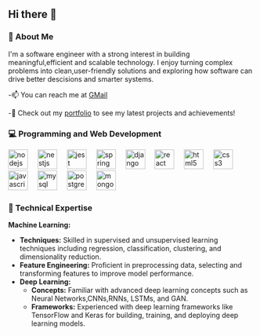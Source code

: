 ## Hi there 👋

### 🚀 About Me
I'm a software engineer with a strong interest in building meaningful,efficient and scalable technology. I enjoy turning complex problems into clean,user-friendly solutions and exploring how software can drive better descisions and smarter systems.

-📫 You can reach me at <a href="mailto:2100031890cseh@gmail.com">GMail</a>

-📢 Check out my [portfolio](https://revanthc.netlify.app) to see my latest projects and achievements!

 

### 💻 Programming and Web Development
<div align="left">
  <img src="https://cdn.jsdelivr.net/gh/devicons/devicon/icons/c/c-original.svg" height="40" alt="nodejs logo"  />
  <img width="12" />
  <img src="https://cdn.jsdelivr.net/gh/devicons/devicon/icons/java/java-original.svg" height="40" alt="nestjs logo"  />
  <img width="12" />
  <img src="https://cdn.jsdelivr.net/gh/devicons/devicon/icons/python/python-original.svg" height="40" alt="jest logo"  />
  <img width="12" />
  <img src="https://cdn.jsdelivr.net/gh/devicons/devicon/icons/spring/spring-original.svg" height="40" alt="spring logo"  />
  <img width="12" />
  <img src="https://cdn.jsdelivr.net/gh/devicons/devicon/icons/django/django-plain.svg" height="40" alt="django logo"  />
  <img width="12" />
  <img src="https://cdn.jsdelivr.net/gh/devicons/devicon/icons/react/react-original.svg" height="40" alt="react logo"  />
  <img width="12" />
  <img src="https://cdn.jsdelivr.net/gh/devicons/devicon/icons/html5/html5-original.svg" height="40" alt="html5 logo"  />
  <img width="12" />
  <img src="https://cdn.jsdelivr.net/gh/devicons/devicon/icons/css3/css3-original.svg" height="40" alt="css3 logo"  />
  <img width="12" />
  <img src="https://cdn.jsdelivr.net/gh/devicons/devicon/icons/javascript/javascript-original.svg" height="40" alt="javascript logo"  />
  <img width="12" />
  <img src="https://cdn.jsdelivr.net/gh/devicons/devicon/icons/mysql/mysql-original.svg" height="40" alt="mysql logo"  />
  <img width="12" />
  <img src="https://cdn.jsdelivr.net/gh/devicons/devicon/icons/postgresql/postgresql-original.svg" height="40" alt="postgresql logo"  />
  <img width="12" />
  <img src="https://cdn.jsdelivr.net/gh/devicons/devicon/icons/mongodb/mongodb-original.svg" height="40" alt="mongodb logo"  />
  <img width="12" />
</div>


### 🧠 Technical Expertise
**Machine Learning:** 
  - **Techniques:** Skilled in supervised and unsupervised learning techniques including regression, classification, clustering, and dimensionality reduction.
  - **Feature Engineering:** Proficient in preprocessing data, selecting and transforming features to improve model performance.
- **Deep Learning:** 
  - **Concepts:** Familiar with advanced deep learning concepts such as Neural Networks,CNNs,RNNs, LSTMs, and GAN.
  - **Frameworks:** Experienced with deep learning frameworks like TensorFlow and Keras for building, training, and deploying deep learning models.
